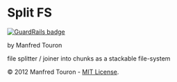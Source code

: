 Split FS
======================

[![GuardRails badge](https://badges.production.guardrails.io/moul/splitfs.svg)](https://www.guardrails.io)

by Manfred Touron

file splitter / joiner into chunks as a stackable file-system

© 2012 Manfred Touron - [MIT License](https://github.com/moul/splitfs/blob/master/License.txt).
